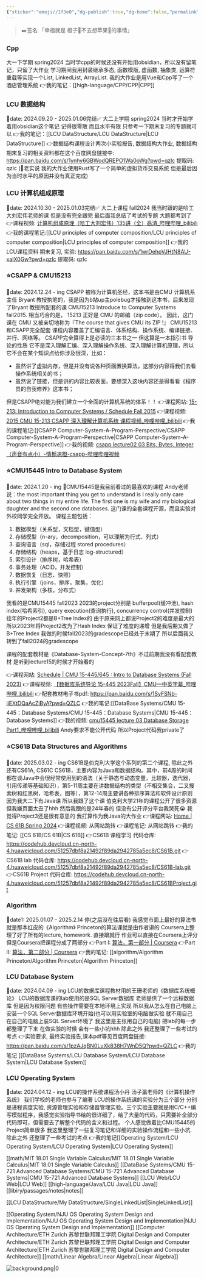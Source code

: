 ```yaml
---
{"sticker":"emoji//1f3e0","dg-publish":true,"dg-home":false,"permalink":"/index/","dgPassFrontmatter":true,"noteIcon":"","created":"2025-08-15T09:37:19.719+08:00","updated":"2025-07-25T14:37:30.384+08:00"}
---
```



>✒️签名
「幸福就是 橙子🍊不去想苹果🍎的事情」

### Cpp
大一下学期 spring2024
当时学cpp的时候还没有开始用obsidian，所以没有留笔记，只留了大作业
学习期间我用封装继承多态, 函数模版, 虚函数, 抽象类, 运算符重载等实现一个List, LinkedList, ArrayList.
我的大作业是用Vue和Cpp写了一个酒店管理系统
👉我的笔记：[[high-language/CPP/CPP\|CPP]]

### LCU 数据结构
📅date: 2024.09.20 - 2025.01.06完结✅
大二上学期 spring2024
当时才开始学着用obsidian这个笔记 记得很零散 而且水平有限
只参考一下期末复习的专题就可以
👉我的笔记：[[LCU DataStructure/LCU DataStructure\|LCU DataStructure]]
👉数据结构课程设计两次小实验报告, 数据结构大作业, 数据结构期末复习的相关资料都在这个百度网盘链接中:  https://pan.baidu.com/s/1ynhy6GBWodQREPO1Wa0oWg?pwd=qzlc 提取码: qzlc 
(🤣老实说 我的大作业使用Rust写了一个简单的虚拟货币交易系统 但是最后因为当时水平的原因并没有真正完成)

### LCU 计算机组成原理
📅date: 2024.10.30 - 2025.01.03完结✅
大二上课程 fall2024
我当时跟的是哈工大刘宏伟老师的课  但是没有完全跟完
最后面我总结了考试的专题  大题都考到了
👉课程视频: [计算机组成原理（哈工大刘宏伟）135讲（全）高清_哔哩哔哩_bilibili](https://www.bilibili.com/video/BV1t4411e7LH/?spm_id_from=333.337.search-card.all.click)
👉我的课程笔记:[[LCU principles of computer composition/LCU principles of computer composition\|LCU principles of computer composition]]
👉我的LCU课程资料 期末复习, 实验: https://pan.baidu.com/s/1wrDehpVJHtN8AU-xaIX0Gw?pwd=qzlc 提取码: qzlc

### ⭐CSAPP & CMU15213
📅date: 2024.12.24 - ing
CSAPP 被称为计算机圣经，这本书是由CMU 计算机系主任 Bryant 教授执笔的，我是因为b站up主polebug才接触到这本书，后来发现了Bryant 教授所配套的课 CMU15213 Introduce to Computer Systems fall2015. 相当巧合的是， 15213 正好是 CMU 的邮编（zip code）。 因此，这门课在 CMU 又被亲切地称为『The course that gives CMU its ZIP !』
CMU15213和CSAPP完全配套 课程内容覆盖了汇编语言、体系结构、操作系统、编译链接、并行、网络等。
CSAPP完全算得上是必读的三本书之一 但这算是一本指引书 导论的性质 它不是深入理解汇编、深入理解操作系统、深入理解计算机原理，所以它不会在某个知识点给你涉及很深，比如：
- 虽然讲了虚拟内存，但是并没有说各种页面置换算法，这部分内容得我们去看操作系统相关的书；
- 虽然说了链接，但是讲的内容比较表面，要想深入这块内容还是得看看《程序员的自我修养》这本书；

但是CSAPP绝对能为我们建立一个全面的计算机系统的体系！！
👉课程网站: [15-213: Introduction to Computer Systems / Schedule Fall 2015](https://www.cs.cmu.edu/afs/cs/academic/class/15213-f15/www/schedule.html)
👉课程视频: [2015 CMU 15-213 CSAPP 深入理解计算机系统 课程视频_哔哩哔哩_bilibili](https://www.bilibili.com/video/BV1iW411d7hd/?spm_id_from=333.337.search-card.all.click)
👉我的课程笔记:[[CSAPP Computer-System-A-Program-Perspective/CSAPP Computer-System-A-Program-Perspective\|CSAPP Computer-System-A-Program-Perspective]]
👉我的视频: [csapp lecture02 03 Bits, Bytes, Integer（声音有点小）-情栀凉橙-csapp-哔哩哔哩视频](https://www.bilibili.com/list/1775867009/?sid=4659250&spm_id_from=333.1387.0.0&oid=114322852283478&bvid=BV1SaddY9EkX)


### ⭐CMU15445 Intro to Database System
📅date: 2024.1.20 - ing
🥰CMU15445是我目前看过的最喜欢的课程
Andy老师说：the most important thing you get to understand is I really only care about two things in my entire life. The first one is my wife and my biological daughter and the second one databases.
这门课的全套课程开源，而且实验对外校同学完全开放。
课程主题包括：
1. 数据模型（关系型，文档型，键值型）
2. 存储模型（n-ary，decomposition，可以理解为行式、列式）
3. 查询语言（sql，存储过程 stored procedures）
4. 存储结构（heaps，基于日志 log-structured）
5. 索引设计（排序树，哈希表）
6. 事务处理（ACID，并发控制）
7. 数据恢复（日志、快照）
8. 执行引擎（joins，排序，聚集，优化）
9. 并发架构（多核，分布式）

我看的是CMU15445 fall2023
2023的project分别是 bufferpool(缓冲池), hash index(哈希索引), query execution(查询执行), concurrency control(并发控制)
往年的Project2都是B+Tree Index的 由于原来网上都说Project2的难度是最大的 所以2023年将Project2改为了Hash Index 保证了难度的递增 但是我后期又做了B+Tree Index
我做的时候fall2023的gradescope已经处于末期了 所以后面我又转到了fall2024的gradescope

课程的配套教材是《Database-System-Concept-7th》不过前期我没有看配套教材 是听到lecture15的时候才开始看的

👉课程网站:  [Schedule | CMU 15-445/645 : Intro to Database Systems (Fall 2023)](https://15445.courses.cs.cmu.edu/fall2023/schedule.html)
👉课程视频: [【数据库系统导论 15-445 2023Fall】CMU—中英字幕_哔哩哔哩_bilibili](https://www.bilibili.com/video/BV1Ex4y1p7bi/?spm_id_from=333.337.search-card.all.click)
👉配套教材电子书pdf:  https://pan.baidu.com/s/1SyFSNb-iiEXtDQaAcZiByA?pwd=QZLC 
👉我的笔记:[[DataBase Systems/CMU 15-445：Database Systems/CMU 15-445：Database Systems\|CMU 15-445：Database Systems]]
👉我的视频: [cmu15445 lecture 03 Database Storage Part1_哔哩哔哩_bilibili](https://www.bilibili.com/video/BV1gxZRYoEiR/?spm_id_from=333.1387.homepage.video_card.click)
Andy要求不能公开代码 所以Project代码我private了

### ⭐CS61B Data Structures and Algorithms
📅date: 2025.03.02 - ing
CS61B是伯克利大学这个系列的第二个课程, 除此之外还有CS61A, CS61C
CS61B，主要内容为Java和数据结构。其中，前4周的时间都在谈Java中会很经常使用到的语法（关于静态与动态变量，比较器，迭代器，引用传递等基础知识），第5-11周主要在讲数据结构的类型（不相交集合，二叉搜索树和红黑树，哈希表，图等），第12-14周主要讲各种排序算法和软件设计原则
因为我大二下有Java课 所以我跟了这个课
伯克利大学21年的课程公开了很多资源 但我嫌页面太丑了hhh 然后我跟的是24年春的   但没有公开评分平台我哭死😭
我觉得Project3还是很有意思的 我打算作为我Java的大作业
👉课程网站: [Home | CS 61B Spring 2024](https://sp24.datastructur.es/)
👉课程视频: 从网站跳转
👉课程笔记: 从网站跳转
👉我的笔记: [[CS 61B/CS 61B\|CS 61B]]
👉CS61B 课程学习 代码仓库: https://codehub.devcloud.cn-north-4.huaweicloud.com/51257dbf8a21492f89da2942785a5ec8/CS61B.git
👉CS61B lab 代码仓库: https://codehub.devcloud.cn-north-4.huaweicloud.com/51257dbf8a21492f89da2942785a5ec8/CS61B-lab.git
👉CS61B Project 代码仓库: https://codehub.devcloud.cn-north-4.huaweicloud.com/51257dbf8a21492f89da2942785a5ec8/CS61BProject.git

### Algorithm
📅date1: 2025.01.07 - 2025.2.14 停(之后没在往后看)
我感觉市面上最好的算法书就是那本红皮的《Algorithm》
Princeton的算法课就是由作者讲的
Coursera上整理了好了所有的lecture, homework.
直接跟就行  作业可以直接在Coursera上评分 但是Coursera把课程分成了两部分
👉Part I: [算法，第一部分 | Coursera](https://www.coursera.org/learn/algorithms-part1)
👉Part II: [算法，第二部分 | Coursera](https://www.coursera.org/learn/algorithms-part2)
👉我的笔记: [[algorithm/Algorithm Princeton/Algorithm Princeton\|Algorithm Princeton]]



### LCU Database System
📅date: 2024.04.09 - ing
LCU的数据库课程教材用的王珊老师的《数据库系统概论》
LCU的数据库课的lab使用的是SQL Server数据库
老师提供了一个远程数据库 但是因为权限问题 有些操作需要在本地环境上实现
所以我从怎么在自己电脑上安装一个SQL Server数据库环境开始(也可以用实验室的电脑做实验 就不用自己在自己的电脑上装SQL Server环境了 我这里是主张用自己的电脑) 把lab的每一步都整理了下来
在做实验的时候 会有一些小坑hhh
除此之外 我还整理了一些考试的考点
👉实验要求, 最终实验报告,课本pdf等见百度网盘链接:  https://pan.baidu.com/s/1pzAJqBN0LuXk838H7WnD5Q?pwd=QZLC 
👉我的笔记 [[DataBase Systems/LCU Database System/LCU Database System\|LCU Database System]]

### LCU Operating System
📅date: 2024.04.12 - ing
LCU的操作系统课程汤小丹 汤子瀛老师的《计算机操作系统》 我们学校的老师也参与了编著
LCU的操作系统课的实验分为三个部分 分别是进程调度实验, 资源管理实验和存储器管理实验。三个实验主要就是用C/C++编写模拟程序，我感觉实验指导书给的很详细了，给了大量的代码，只需要补全部分代码即可，但需要去了解整个代码的含义和过程。
个人感觉做着比CMU15445的Project简单很多
我这里整理了一些复习笔记和详细的实验操作流程和一些小坑. 
除此之外 还整理了一些考试的考点
👉我的笔记[[Operating System/LCU Operating System/LCU Operating System\|LCU Operating System]]

[[math/MIT 18.01 Single Variable Calculus/MIT 18.01 Single Variable Calculus\|MIT 18.01 Single Variable Calculus]]
[[DataBase Systems/CMU 15-721 Advanced Database Systems/CMU 15-721 Advanced Database Systems\|CMU 15-721 Advanced Database Systems]]
[[LCU Web/LCU Web\|LCU Web]]
[[high-language/Java/LCU Java\|LCU Java]]
[[libiry/passages/notes\|notes]]

[[LCU DataStructure/My DataStructure/SingleLinkedList\|SingleLinkedList]]

[[Operating System/NJU OS Operating System Design and Implementation/NJU OS Operating System Design and Implementation\|NJU OS Operating System Design and Implementation]]
[[Computer Architecture/ETH Zurich 苏黎世联邦理工学院 Digital Design and Computer Architecture/ETH Zurich 苏黎世联邦理工学院 Digital Design and Computer Architecture\|ETH Zurich 苏黎世联邦理工学院 Digital Design and Computer Architecture]]
[[math/Linear Algebra/Linear Algebra\|Linear Algebra]]



![background.png|0](/img/user/accessory/background.png)


